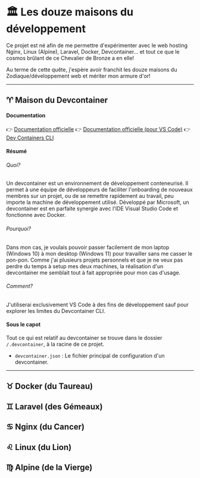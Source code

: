 # 🏛️ Les douze maisons du développement

Ce projet est né afin de me permettre d'expérimenter avec le web hosting Nginx, Linux (Alpine), Laravel, Docker, Devcontainer... et tout ce que le cosmos brûlant de ce Chevalier de Bronze a en elle!

Au terme de cette quête, j'espère avoir franchit les douze maisons du Zodiaque/développement web et mériter mon armure d'or!

---
## ♈ Maison du Devcontainer

#### Documentation

👉 [Documentation officielle](https://containers.dev/)
👉 [Documentation officielle (pour VS Code)](https://code.visualstudio.com/docs/devcontainers/containers)
👉 [Dev Containers CLI](https://github.com/devcontainers/cli)
#### Résumé

###### Quoi?
Un devcontainer est un environnement de développement conteneurisé. Il permet à une équipe de développeurs de faciliter l'onboarding de nouveaux membres sur un projet, ou de se remettre rapidement au travail, peu importe la machine de développement utilisé. Développé par Microsoft, un devcontainer est en parfaite synergie avec l'IDE Visual Studio Code et fonctionne avec Docker.
###### Pourquoi?
Dans mon cas, je voulais pouvoir passer facilement de mon laptop (Windows 10) à mon desktop (Windows 11) pour travailler sans me casser le pon-pon. Comme j'ai plusieurs projets personnels et que je ne veux pas perdre du temps à setup mes deux machines, la réalisation d'un devcontainer me semblait tout à fait appropriée pour mon cas d'usage.
###### Comment?
J'utiliserai exclusivement VS Code à des fins de développement sauf pour explorer les limites du Devcontainer CLI.
#### Sous le capot

Tout ce qui est relatif au devcontainer se trouve dans le dossier `/.devcontainer`, à la racine de ce projet.
- `devcontainer.json` : Le fichier principal de configuration d'un devcontainer. 

---
## ♉ Docker (du Taureau)

## ♊ Laravel (des Gémeaux)

## ♋ Nginx (du Cancer)

## ♌ Linux (du Lion)

## ♍ Alpine (de la Vierge)